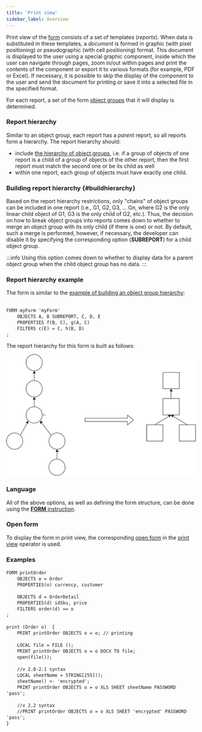 ```yaml
---
title: 'Print view'
sidebar_label: Overview
---
```


Print view of the [form](Forms.md) consists of a set of templates (*reports*). When data is substituted in these templates, a *document* is formed in graphic (with pixel positioning) or pseudographic (with cell positioning) format. This document is displayed to the user using a special graphic component, inside which the user can navigate through pages, zoom in/out within pages and print the contents of the component or export it to various formats (for example, PDF or Excel). If necessary, it is possible to skip the display of the component to the user and send the document for printing or save it into a selected file in the specified format.

For each report, a set of the form [object groups](Form_structure.md#objects) that it will display is determined.

### Report hierarchy

Similar to an object group, each report has a *parent* report, so all reports form a hierarchy. The report hierarchy should:

-   include [the hierarchy of object groups](Static_view.md), i.e. if a group of objects of one report is a child of a group of objects of the other report, then the first report must match the second one or be its child as well
-   within one report, each group of objects must have exactly one child.

### Building report hierarchy {#buildhierarchy}

Based on the report hierarchy restrictions, only "chains" of object groups can be included in one report (i.e., G1, G2, G3, ... Gn, where G2 is the only linear child object of G1, G3 is the only child of G2, etc.). Thus, the decision on how to break object groups into reports comes down to whether to merge an object group with its only child (if there is one) or not. By default, such a merge is performed, however, if necessary, the developer can disable it by specifying the corresponding option (**SUBREPORT**) for a child object group.


:::info
Using this option comes down to whether to display data for a parent object group when the child object group has no data.
:::

### Report hierarchy example

The form is similar to the [example of building an object group hierarchy](Static_view.md#hierarchysample-broken):

```lsf

FORM myForm 'myForm'
    OBJECTS A, B SUBREPORT, C, D, E
    PROPERTIES f(B, C), g(A, C)
    FILTERS c(E) = C, h(B, D)
;
```

The report hierarchy for this form is built as follows:

  

![](download/temp/svgout3984245327843122838.png)

### Language

All of the above options, as well as defining the form structure, can be done using the [**FORM** instruction](FORM_instruction.md).

### Open form

To display the form in print view, the corresponding [open form](Open_form.md) in the [print view](In_a_print_view_PRINT_.md) operator is used.

### Examples

```lsf
FORM printOrder
    OBJECTS o = Order
    PROPERTIES(o) currency, customer

    OBJECTS d = OrderDetail
    PROPERTIES(d) idSku, price
    FILTERS order(d) == o
;

print (Order o)  {
    PRINT printOrder OBJECTS o = o; // printing

    LOCAL file = FILE ();
    PRINT printOrder OBJECTS o = o DOCX TO file;
    open(file());

    //v 2.0-2.1 syntax
    LOCAL sheetName = STRING[255]();
    sheetName() <- 'encrypted';
    PRINT printOrder OBJECTS o = o XLS SHEET sheetName PASSWORD 'pass';

    //v 2.2 syntax
    //PRINT printOrder OBJECTS o = o XLS SHEET 'encrypted' PASSWORD 'pass';
}
```
